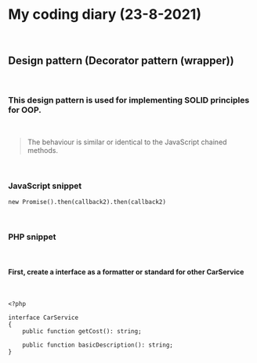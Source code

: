 # My coding diary (23-8-2021)

<br>

## Design pattern (Decorator pattern (wrapper))

<br>

### <strong>This design pattern is used for implementing SOLID principles for OOP. </strong>

<br>

>
> The behaviour is similar or identical to the JavaScript chained methods.

<br>

### JavaScript snippet
`new Promise().then(callback2).then(callback2)`

<br>

### PHP snippet
<br/>

#### First, create a interface as a formatter or standard for other CarService
<br>

```
<?php

interface CarService
{
    public function getCost(): string;

    public function basicDescription(): string;
}

```
